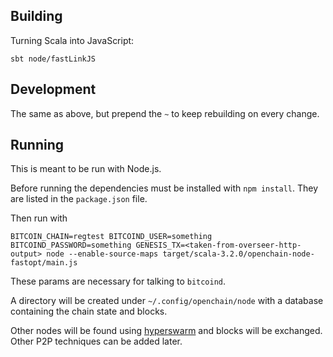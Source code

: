 ## Building

Turning Scala into JavaScript:

```
sbt node/fastLinkJS
```

## Development

The same as above, but prepend the `~` to keep rebuilding on every change.

## Running

This is meant to be run with Node.js.

Before running the dependencies must be installed with `npm install`. They are listed in the `package.json` file.

Then run with

```
BITCOIN_CHAIN=regtest BITCOIND_USER=something BITCOIND_PASSWORD=something GENESIS_TX=<taken-from-overseer-http-output> node --enable-source-maps target/scala-3.2.0/openchain-node-fastopt/main.js
```

These params are necessary for talking to `bitcoind`.

A directory will be created under `~/.config/openchain/node` with a database containing the chain state and blocks.

Other nodes will be found using [hyperswarm](http://npmjs.com/hyperswarm) and blocks will be exchanged. Other P2P techniques can be added later.

